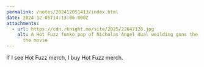 ```yaml
---
permalink: /notes/202412051413/index.html
date: 2024-12-05T14:13:06.000Z
attachments:
  - url: https://cdn.rknight.me/site/2025/22647128.jpg
    alt: A Hot Fuzz funko pop of Nicholas Angel dual weilding guns the same as in
      the movie
---
```


If I see Hot Fuzz merch, I buy Hot Fuzz merch.
